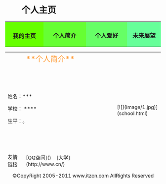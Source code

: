 <!DOCTYPE html PUBLIC "-//W3C//DTD XHTML 1.0 Transitional//EN" "http://www.w3.org/TR/xhtml1/DTD/xhtml1-transitional.dtd">
<html xmlns="http://www.w3.org/1999/xhtml">
<head>
<meta http-equiv="Content-Type" content="text/html; charset=utf-8" />
<!--网页头部-->
<title>我的主页</title>
</head>

<!--body部分为网页显示内容-->
<body background="image/2.jpg" bgproperties="fixed">
<!--标题-->

# **&nbsp;&nbsp;&nbsp;&nbsp;&nbsp;&nbsp;&nbsp; 个人主页**

<table width="89%" border="0" align="center" cellpadding="0" cellspacing="0">
<tr><th width="243" height="50" align="center" valign="middle" bgcolor="#66FF00">

### 我的主页
</th>
<td width="277" height="50" align="center" valign="middle" bgcolor="#66FF33">

### 个人简介
</td>
<td width="268" height="50" align="center" bgcolor="#66FF66">

### 个人爱好
</td>
    <td width="204" height="18" align="center" bgcolor="#66FF99">

### 未来展望
</td>
</tr>
</table>
<table width="89%" height="418" border="0" align="center">
  <tr>
    <td colspan="2" align="center"><font color="#FF9933" size="+2">**个人简介**</font></td>
    <td width="163">&nbsp;</td>
    <td width="205" rowspan="3">[![](image/1.jpg)](school.html)</td>
  </tr>
  <tr>
    <td height="282" colspan="3">

姓名：***

学校： ****

生平：。
</td>

  </tr>
  <tr>
    <td width="121" height="50">友情链接</td>
    <td width="477">[QQ空间]()&nbsp;&nbsp;&nbsp;&nbsp;[大学](http://www.cn/)</td>
    <td>&nbsp;</td>

  </tr>
  <tr>
    <td height="44" colspan="4" align="center">&copy;CopyRight 2005-2011 www.itzcn.com AllRights Reserved</td>
  </tr>
</table>
</body>
</html>
